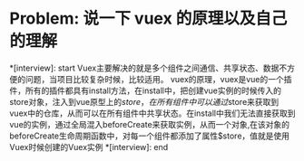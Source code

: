 # Problem: 说一下 vuex 的原理以及自己的理解

*[interview]: start
Vuex主要解决的就是多个组件之间通信、共享状态、数据不方便的问题，当项目比较复杂时候，比较适用。
vuex的原理，vuex是vue的一个插件，所有的插件都具有install方法，在install中，把创建vue实例的时候传入的store对象，注入到vue原型上的$store，在所有组件中可以通过$store来获取到vuex中的仓库，从而可以在所有组件中共享状态。在install中我们无法直接获取到vue的实例，通过全局混入beforeCreate来获取实例，从而一个对象,在该对象的beforeCreate生命周期函数中，对每一个组件都添加了属性$store，值就是使用Vuex时候创建的Vuex实例
*[interview]: end
